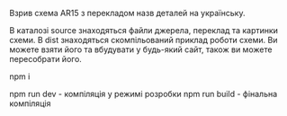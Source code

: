 Взрив схема AR15 з перекладом назв деталей на українську.

В каталозі source знаходяться файли джерела, переклад та картинки схеми.
В dist знаходяться скомпільований приклад роботи схеми. Ви можете взяти його та вбудувати у будь-який сайт, також ви можете пересобрати його.

npm i

npm run dev - компіляція у режимі розробки
npm run build - фінальна компіляція
